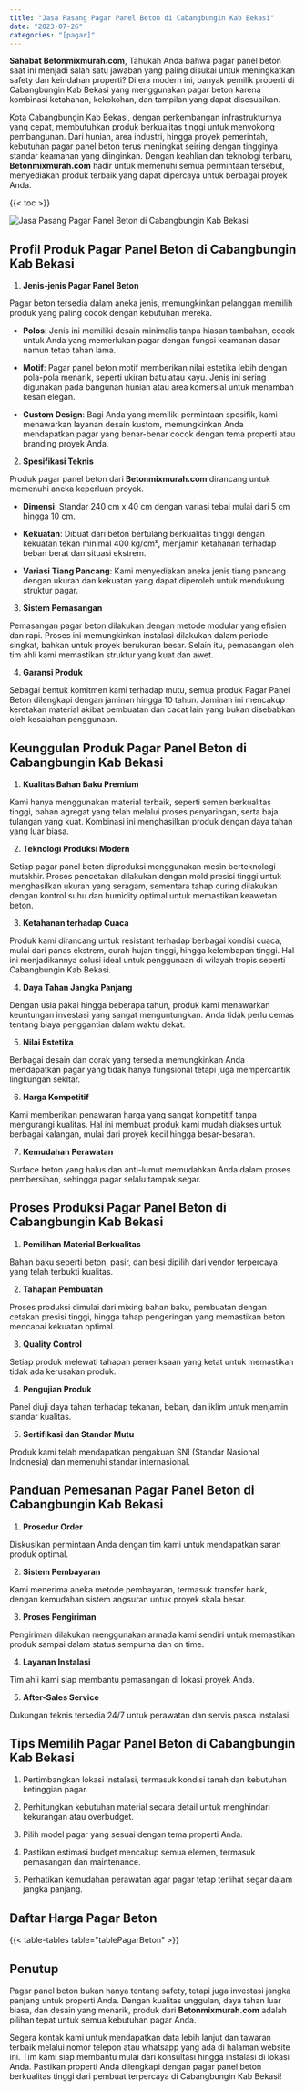 ```yaml
---
title: "Jasa Pasang Pagar Panel Beton di Cabangbungin Kab Bekasi"
date: "2023-07-26"
categories: "[pagar]"
---
```


**Sahabat Betonmixmurah.com**, Tahukah Anda bahwa pagar panel beton saat ini menjadi salah satu jawaban yang paling disukai untuk meningkatkan safety dan keindahan properti? Di era modern ini, banyak pemilik properti di Cabangbungin Kab Bekasi yang menggunakan pagar beton karena kombinasi ketahanan, kekokohan, dan tampilan yang dapat disesuaikan.  

Kota Cabangbungin Kab Bekasi, dengan perkembangan infrastrukturnya yang cepat, membutuhkan produk berkualitas tinggi untuk menyokong pembangunan. Dari hunian, area industri, hingga proyek pemerintah, kebutuhan pagar panel beton terus meningkat seiring dengan tingginya standar keamanan yang diinginkan. Dengan keahlian dan teknologi terbaru, **Betonmixmurah.com** hadir untuk memenuhi semua permintaan tersebut, menyediakan produk terbaik yang dapat dipercaya untuk berbagai proyek Anda.

{{< toc >}}

![Jasa Pasang Pagar Panel Beton di Cabangbungin Kab Bekasi](/images/pagar/pagar-beton-20.jpg)

## Profil Produk Pagar Panel Beton di Cabangbungin Kab Bekasi

1. **Jenis-jenis Pagar Panel Beton**  

Pagar beton tersedia dalam aneka jenis, memungkinkan pelanggan memilih produk yang paling cocok dengan kebutuhan mereka.  

- **Polos**: Jenis ini memiliki desain minimalis tanpa hiasan tambahan, cocok untuk Anda yang memerlukan pagar dengan fungsi keamanan dasar namun tetap tahan lama.  

- **Motif**: Pagar panel beton motif memberikan nilai estetika lebih dengan pola-pola menarik, seperti ukiran batu atau kayu. Jenis ini sering digunakan pada bangunan hunian atau area komersial untuk menambah kesan elegan.  

- **Custom Design**: Bagi Anda yang memiliki permintaan spesifik, kami menawarkan layanan desain kustom, memungkinkan Anda mendapatkan pagar yang benar-benar cocok dengan tema properti atau branding proyek Anda.  

2. **Spesifikasi Teknis**  

Produk pagar panel beton dari **Betonmixmurah.com** dirancang untuk memenuhi aneka keperluan proyek.  

- **Dimensi**: Standar 240 cm x 40 cm dengan variasi tebal mulai dari 5 cm hingga 10 cm.  

- **Kekuatan**: Dibuat dari beton bertulang berkualitas tinggi dengan kekuatan tekan minimal 400 kg/cm², menjamin ketahanan terhadap beban berat dan situasi ekstrem.  

- **Variasi Tiang Pancang**: Kami menyediakan aneka jenis tiang pancang dengan ukuran dan kekuatan yang dapat diperoleh untuk mendukung struktur pagar.  

3. **Sistem Pemasangan**  

Pemasangan pagar beton dilakukan dengan metode modular yang efisien dan rapi. Proses ini memungkinkan instalasi dilakukan dalam periode singkat, bahkan untuk proyek berukuran besar. Selain itu, pemasangan oleh tim ahli kami memastikan struktur yang kuat dan awet.  

4. **Garansi Produk**  

Sebagai bentuk komitmen kami terhadap mutu, semua produk Pagar Panel Beton dilengkapi dengan jaminan hingga 10 tahun. Jaminan ini mencakup keretakan material akibat pembuatan dan cacat lain yang bukan disebabkan oleh kesalahan penggunaan.

## Keunggulan Produk Pagar Panel Beton di Cabangbungin Kab Bekasi 

1. **Kualitas Bahan Baku Premium**  

Kami hanya menggunakan material terbaik, seperti semen berkualitas tinggi, bahan agregat yang telah melalui proses penyaringan, serta baja tulangan yang kuat. Kombinasi ini menghasilkan produk dengan daya tahan yang luar biasa.  

2. **Teknologi Produksi Modern**  

Setiap pagar panel beton diproduksi menggunakan mesin berteknologi mutakhir. Proses pencetakan dilakukan dengan mold presisi tinggi untuk menghasilkan ukuran yang seragam, sementara tahap curing dilakukan dengan kontrol suhu dan humidity optimal untuk memastikan keawetan beton.  

3. **Ketahanan terhadap Cuaca**  

Produk kami dirancang untuk resistant terhadap berbagai kondisi cuaca, mulai dari panas ekstrem, curah hujan tinggi, hingga kelembapan tinggi. Hal ini menjadikannya solusi ideal untuk penggunaan di wilayah tropis seperti Cabangbungin Kab Bekasi.  

4. **Daya Tahan Jangka Panjang**  

Dengan usia pakai hingga beberapa tahun, produk kami menawarkan keuntungan investasi yang sangat menguntungkan. Anda tidak perlu cemas tentang biaya penggantian dalam waktu dekat.  

5. **Nilai Estetika**  

Berbagai desain dan corak yang tersedia memungkinkan Anda mendapatkan pagar yang tidak hanya fungsional tetapi juga mempercantik lingkungan sekitar.  

6. **Harga Kompetitif**  

Kami memberikan penawaran harga yang sangat kompetitif tanpa mengurangi kualitas. Hal ini membuat produk kami mudah diakses untuk berbagai kalangan, mulai dari proyek kecil hingga besar-besaran.  

7. **Kemudahan Perawatan**  

Surface beton yang halus dan anti-lumut memudahkan Anda dalam proses pembersihan, sehingga pagar selalu tampak segar.

## Proses Produksi Pagar Panel Beton di Cabangbungin Kab Bekasi

1. **Pemilihan Material Berkualitas**  

Bahan baku seperti beton, pasir, dan besi dipilih dari vendor terpercaya yang telah terbukti kualitas.

2. **Tahapan Pembuatan**  

Proses produksi dimulai dari mixing bahan baku, pembuatan dengan cetakan presisi tinggi, hingga tahap pengeringan yang memastikan beton mencapai kekuatan optimal.

3. **Quality Control**  

Setiap produk melewati tahapan pemeriksaan yang ketat untuk memastikan tidak ada kerusakan produk.

4. **Pengujian Produk**  

Panel diuji daya tahan terhadap tekanan, beban, dan iklim untuk menjamin standar kualitas.

5. **Sertifikasi dan Standar Mutu**  

Produk kami telah mendapatkan pengakuan SNI (Standar Nasional Indonesia) dan memenuhi standar internasional.

## Panduan Pemesanan Pagar Panel Beton di Cabangbungin Kab Bekasi

1. **Prosedur Order**  

Diskusikan permintaan Anda dengan tim kami untuk mendapatkan saran produk optimal.

2. **Sistem Pembayaran**  

Kami menerima aneka metode pembayaran, termasuk transfer bank, dengan kemudahan sistem angsuran untuk proyek skala besar.

3. **Proses Pengiriman**  

Pengiriman dilakukan menggunakan armada kami sendiri untuk memastikan produk sampai dalam status sempurna dan on time.

4. **Layanan Instalasi**  

Tim ahli kami siap membantu pemasangan di lokasi proyek Anda.

5. **After-Sales Service**  

Dukungan teknis tersedia 24/7 untuk perawatan dan servis pasca instalasi.

## Tips Memilih Pagar Panel Beton di Cabangbungin Kab Bekasi

1. Pertimbangkan lokasi instalasi, termasuk kondisi tanah dan kebutuhan ketinggian pagar.  

2. Perhitungkan kebutuhan material secara detail untuk menghindari kekurangan atau overbudget.  

3. Pilih model pagar yang sesuai dengan tema properti Anda.  

4. Pastikan estimasi budget mencakup semua elemen, termasuk pemasangan dan maintenance.  

5. Perhatikan kemudahan perawatan agar pagar tetap terlihat segar dalam jangka panjang.

## Daftar Harga Pagar Beton

{{< table-tables table="tablePagarBeton" >}}

## Penutup

Pagar panel beton bukan hanya tentang safety, tetapi juga investasi jangka panjang untuk properti Anda. Dengan kualitas unggulan, daya tahan luar biasa, dan desain yang menarik, produk dari **Betonmixmurah.com** adalah pilihan tepat untuk semua kebutuhan pagar Anda.  

Segera kontak kami untuk mendapatkan data lebih lanjut dan tawaran terbaik melalui nomor telepon atau whatsapp yang ada di halaman website ini. Tim kami siap membantu mulai dari konsultasi hingga instalasi di lokasi Anda. Pastikan properti Anda dilengkapi dengan pagar panel beton berkualitas tinggi dari pembuat terpercaya di Cabangbungin Kab Bekasi!